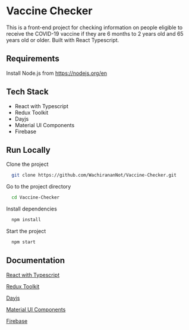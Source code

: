 
# Vaccine Checker

This is a front-end project for checking information on people eligible to receive the COVID-19 vaccine if they are 6 months to 2 years old and 65 years old or older. Built with React Typescript.



## Requirements
Install Node.js from https://nodejs.org/en
## Tech Stack

- React with Typescript
- Redux Toolkit
- Dayjs
- Material UI Components
- Firebase


## Run Locally

Clone the project

```bash
  git clone https://github.com/WachirananNot/Vaccine-Checker.git
```

Go to the project directory

```bash
  cd Vaccine-Checker
```

Install dependencies

```bash
  npm install
```

Start the project

```bash
  npm start
```


## Documentation

[React with Typescript](https://react.dev/learn/typescript)

[Redux Toolkit](https://redux-toolkit.js.org/introduction/getting-started)

[Dayjs](https://day.js.org/docs/en/installation/typescript)

[Material UI Components](https://mui.com/material-ui/getting-started/installation/)

[Firebase](https://firebase.google.com/docs/web/setup?_gl=1*wzd0eq*_up*MQ..&gclid=CjwKCAjwm_SzBhAsEiwAXE2Cvz0kCxsbdp5vCDSBd1uzsSbqAlPvsXpA09gon8FfWV4eq6Lyhz73yxoCs2IQAvD_BwE&gclsrc=aw.ds
)


